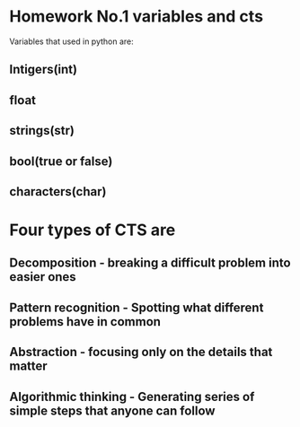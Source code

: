 # Homework No.1 variables and cts
Variables that used in python are: 
## Intigers(int) 
## float
## strings(str) 
## bool(true or false) 
## characters(char)
# Four types of CTS are 
## Decomposition - breaking a difficult problem into easier ones
## Pattern recognition - Spotting what different problems have in common 
## Abstraction - focusing only on the details that matter
## Algorithmic thinking - Generating series of simple steps that anyone can follow
